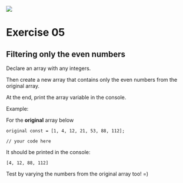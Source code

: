 ![](https://i.imgur.com/xG74tOh.png)

# Exercise 05

## Filtering only the even numbers

Declare an array with any integers.

Then create a new array that contains only the even numbers from the original array.

At the end, print the array variable in the console.

Example:

For the **original** array below

```javascript=
original const = [1, 4, 12, 21, 53, 88, 112];

// your code here
```

It should be printed in the console:

```
[4, 12, 88, 112]
```

Test by varying the numbers from the original array too! =)
